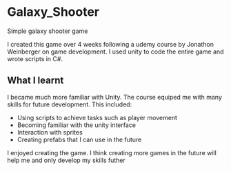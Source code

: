 # Galaxy_Shooter
Simple galaxy shooter game

I created this game over 4 weeks following a udemy course by Jonathon Weinberger on game development. I used unity to code the entire game and wrote scripts in C#. 

## What I learnt

I became much more familiar with Unity. The course equiped me with many skills for future development. This included:
 * Using scripts to achieve tasks such as player movement
 * Becoming familiar with the unity interface
 * Interaction with sprites
 * Creating prefabs that I can use in the future

I enjoyed creating the game. I think creating more games in the future will help me and only develop my skills futher

